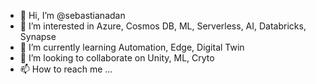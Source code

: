 - 👋 Hi, I’m @sebastianadan
- 👀 I’m interested in Azure, Cosmos DB, ML, Serverless, AI, Databricks, Synapse
- 🌱 I’m currently learning Automation, Edge, Digital Twin
- 💞️ I’m looking to collaborate on Unity, ML, Cryto
- 📫 How to reach me ...

<!---
sebastianadan/sebastianadan is a ✨ special ✨ repository because its `README.md` (this file) appears on your GitHub profile.
You can click the Preview link to take a look at your changes.
--->

